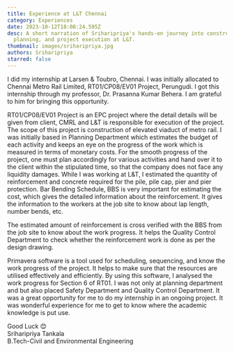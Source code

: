 ```yaml
---
title: Experience at L&T Chennai
category: Experiences
date: 2023-10-12T18:08:24.595Z
desc: A short narration of Sriharipriya's hands-on journey into construction,
  planning, and project execution at L&T.
thumbnail: images/sriharipriya.jpg
authors: Sriharipriya
starred: false
---
```

I did my internship at Larsen & Toubro, Chennai. I was initially allocated to Chennai Metro Rail Limited, RT01/CP08/EV01 Project, Perungudi. I got this internship through my professor, Dr. Prasanna Kumar Behera. I am grateful to him for bringing this opportunity. 

RT01/CP08/EV01 Project is an EPC project where the detail details will be given from client, CMRL and L&T is responsible for execution of the project. The scope of this project is construction of elevated viaduct of metro rail. I was initially based in Planning Department which estimates the budget of each activity and keeps an eye on the progress of the work which is measured in terms of monetary costs. For the smooth progress of the project, one must plan accordingly for various activities and hand over it to the client within the stipulated time, so that the company does not face any liquidity damages. 
While I was working at L&T, I estimated the quantity of reinforcement and concrete required for the pile, pile cap, pier and pier protection. Bar Bending Schedule, BBS is very important for estimating the cost, which gives the detailed information about the reinforcement. It gives the information to the workers at the job site to know about lap length, number bends, etc.

The estimated amount of reinforcement is cross verified with the BBS from the job site to know about the work progress. It helps the Quality Control Department to check whether the reinforcement work is done as per the design drawing. 


Primavera software is a tool used for scheduling, sequencing, and know the work progress of the project. It helps to make sure that the resources are utilised effectively and efficiently. By using this software, I analysed the work progress for Section 6 of RT01. I was not only at planning department and but also placed Safety Department and Quality Control Department. 
It was a great opportunity for me to do my internship in an ongoing project. It was wonderful experience for me to get to know where the academic knowledge is put use. 

Good Luck 😊                                                   
Sriharipriya Tankala                              
B.Tech-Civil and Environmental Engineering